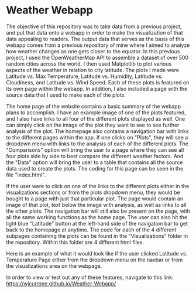 # Weather Webapp

The objective of this repository was to take data from a previous project, and put that data onto a webapp in order to make the visualization of that data appealing to readers. The output data that serves as the basis of this webapp comes from a previous repository of mine where I aimed to analyze how weather changes as one gets closer to the equator. In this previous project, I used the OpenWeatherMap API to assemble a dataset of over 500 random cities across the world. I then used Matplotlib to plot various aspects of the weather in relation to city latitude. The plots I made were Latitude vs. Max Temperature, Latitude vs. Humidity, Latitude vs. Cloudiness, and Latitude vs. Wind Speed. Each of these plots is featured on its own page within the webapp. In addition, I also included a page with the source data that I used to make each of the plots.

The home page of the website contains a basic summary of the webapp plans to accomplish. I have an example image of one of the plots featured, and I also have links to all four of the different plots displayed as well. One can simply click on the image of the plot they want to see to see further analysis of the plot. The homepage also contains a navigation bar with links to the different pages within the app. If one clicks on "Plots", they will see a dropdown menu with links to the analysis of each of the different plots. The "Comparisons" option will bring the user to a page where they can see all four plots side by side to best compare the different weather factors. And the "Data" option will bring the user to a table that contains all the source data used to create the plots. The coding for this page can be seen in the file "index.html".

If the user were to click on one of the links to the different plots either in the visualizations sections or from the plots dropdown menu, they would be bought to a page with just that particular plot. The page would contain an image of that plot, text below the image with analysis, as well as links to all the other plots. The navigation bar will still also be present on the page, with all the same working functions as the home page. The user can also hit the light blue "Latitude" button at the left-hand side of the navigation bar to get back to the homepage at anytime. The code for each of the 4 different subpages containing the plots can be found in the "Visualizations" folder in the repository. Within this folder are 4 different html files.

Here is an example of what it would look like if the user clicked Latitude vs. Temperature Page either from the dropdown menu on the navbar or from the visualizations area on the webpage.

In order to view or test out any of these features, navigate to this link: https://wjcutrone.github.io/Weather-Webapp/